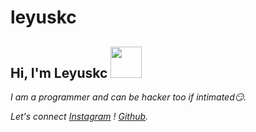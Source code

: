 # leyuskc


<h2> Hi, I'm Leyuskc <img src="https://c.tenor.com/8nEtM-3oQ1sAAAAC/hug-cats.gif" width="50"></h2>

*I am a programmer and can be hacker too if intimated😏.*

*Let's connect [Instagram](https://www.instagram.com/leyuskc_/) ! [Github](https://github.com/leyuskckiran1510).*
